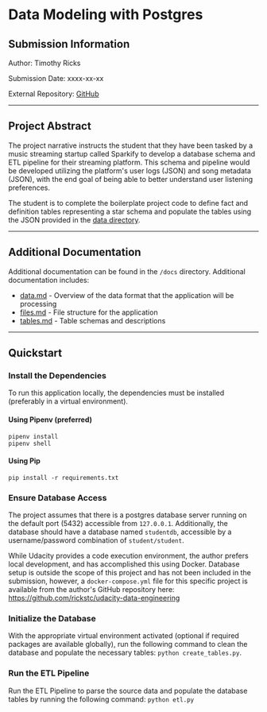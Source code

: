 # Data Modeling with Postgres

## Submission Information

Author: Timothy Ricks

Submission Date: xxxx-xx-xx

External Repository: [GitHub](https://github.com/rickstc/udacity-data-engineering)

---

## Project Abstract

The project narrative instructs the student that they have been tasked by a music streaming startup called Sparkify to develop a database schema and ETL pipeline for their streaming platform. This schema and pipeline would be developed utilizing the platform's user logs (JSON) and song metadata (JSON), with the end goal of being able to better understand user listening preferences.

The student is to complete the boilerplate project code to define fact and definition tables representing a star schema and populate the tables using the JSON provided in the [data directory](docs/data.md).

---

## Additional Documentation

Additional documentation can be found in the `/docs` directory. Additional documentation includes:

- [data.md](docs/data.md) - Overview of the data format that the application will be processing
- [files.md](docs/files.md) - File structure for the application
- [tables.md](docs/tables.md) - Table schemas and descriptions

---

## Quickstart

### Install the Dependencies

To run this application locally, the dependencies must be installed (preferably in a virtual environment).

#### Using Pipenv (preferred)

```
pipenv install
pipenv shell
```

#### Using Pip

```
pip install -r requirements.txt
```

### Ensure Database Access

The project assumes that there is a postgres database server running on the default port (5432) accessible from `127.0.0.1`. Additionally, the database should have a database named `studentdb`, accessible by a username/password combination of `student/student`.

While Udacity provides a code execution environment, the author prefers local development, and has accomplished this using Docker. Database setup is outside the scope of this project and has not been included in the submission, however, a `docker-compose.yml` file for this specific project is available from the author's GitHub repository here: https://github.com/rickstc/udacity-data-engineering

### Initialize the Database

With the appropriate virtual environment activated (optional if required packages are available globally), run the following command to clean the database and populate the necessary tables:
`python create_tables.py`.

### Run the ETL Pipeline

Run the ETL Pipeline to parse the source data and populate the database tables by running the following command:
`python etl.py`
